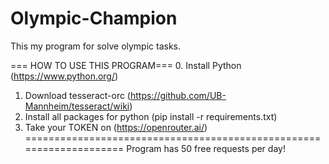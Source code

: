 # Olympic-Champion
This my program for solve olympic tasks.

=== HOW TO USE THIS PROGRAM===
0. Install Python (https://www.python.org/)
1. Download tesseract-orc (https://github.com/UB-Mannheim/tesseract/wiki)
2. Install all packages for python (pip install -r requirements.txt)
3. Take your TOKEN on (https://openrouter.ai/)
====================================================================
Program has 50 free requests per day!
